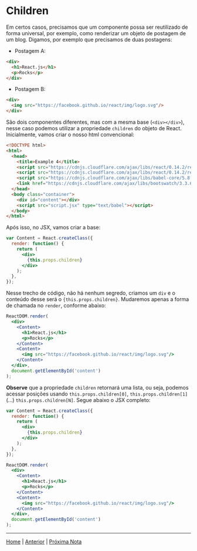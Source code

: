 # Children

Em certos casos, precisamos que um componente possa ser reutilizado de forma
universal, por exemplo, como renderizar um objeto de postagem de um blog.
Digamos, por exemplo que precisamos de duas postagens:

-   Postagem A:

```html
<div>
  <h1>React.js</h1>
  <p>Rocks</p>
</div>
```

-   Postagem B:

```html
<div>
  <img src="https://facebook.github.io/react/img/logo.svg"/>
</div>
```

São dois componentes diferentes, mas com a mesma base (`<div></div>`), nesse
caso podemos utilizar a propriedade `children` do objeto de React. Inicialmente,
vamos criar o nosso html convencional:

```html
<!DOCTYPE html>
<html>
  <head>
    <title>Example 4</title>
    <script src="https://cdnjs.cloudflare.com/ajax/libs/react/0.14.2/react.js"></script>
    <script src="https://cdnjs.cloudflare.com/ajax/libs/react/0.14.2/react-dom.js"></script>
    <script src="https://cdnjs.cloudflare.com/ajax/libs/babel-core/5.8.34/browser.js"></script>
    <link href="https://cdnjs.cloudflare.com/ajax/libs/bootswatch/3.3.6/flatly/bootstrap.min.css" rel="stylesheet" />
  </head>
  <body class="container">
    <div id="content"></div>
    <script src="script.jsx" type="text/babel"></script>
  </body>
</html>
```

Após isso, no JSX, vamos criar a base:

```jsx
var Content = React.createClass({
  render: function() {
    return (
      <div>
        {this.props.children}
      </div>
    );
  },
});
```

Nesse trecho de código, não há nenhum segredo, criamos um `div` e o conteúdo
desse será o `{this.props.children}`. Mudaremos apenas a forma de chamada no
`render`, conforme abaixo:

```jsx
ReactDOM.render(
  <div>
    <Content>
      <h1>React.js</h1>
      <p>Rocks</p>
    </Content>
    <Content>
      <img src="https://facebook.github.io/react/img/logo.svg"/>
    </Content>
  </div>,
  document.getElementById('content')
);
```

**Observe** que a propriedade `children` retornará uma lista, ou seja, podemos
acessar posições usando `this.props.children[0]`, `this.props.children[1]` (...)
`this.props.children[N]`. Segue abaixo o JSX completo:

```jsx
var Content = React.createClass({
  render: function() {
    return (
      <div>
        {this.props.children}
      </div>
    );
  },
});

ReactDOM.render(
  <div>
    <Content>
      <h1>React.js</h1>
      <p>Rocks</p>
    </Content>
    <Content>
      <img src="https://facebook.github.io/react/img/logo.svg"/>
    </Content>
  </div>,
  document.getElementById('content')
);
```

---

[Home](../README.md) | [Anterior](note_4_4.md) | [Próxima Nota](note_4_5.md)
